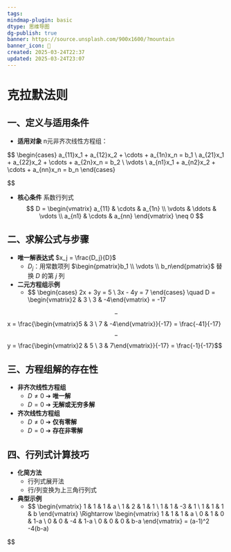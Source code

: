 ```yaml
---
tags: 
mindmap-plugin: basic
dtype: 思维导图
dg-publish: true
banner: https://source.unsplash.com/900x1600/?mountain
banner_icon: 👾
created: 2025-03-24T22:37
updated: 2025-03-24T23:07
---
```


# 克拉默法则

## 一、定义与适用条件
- **适用对象**
  n元非齐次线性方程组：

$$
  \begin{cases}
  a_{11}x_1 + a_{12}x_2 + \cdots + a_{1n}x_n = b_1 \\
  a_{21}x_1 + a_{22}x_2 + \cdots + a_{2n}x_n = b_2 \\
  \vdots \\
  a_{n1}x_1 + a_{n2}x_2 + \cdots + a_{nn}x_n = b_n
  \end{cases}
  
$$
- **核心条件**
  系数行列式
$$
D = 
\begin{vmatrix}
  a_{11} & \cdots & a_{1n} \\
  \vdots & \ddots & \vdots \\
  a_{n1} & \cdots & a_{nn}
  \end{vmatrix}
 \neq 0
$$

## 二、求解公式与步骤
- **唯一解表达式**
  $x_j = \frac{D_j}{D}$
  - $D_j$：用常数项列 $\begin{pmatrix}b_1 \\ \vdots \\ b_n\end{pmatrix}$ 替换 $D$ 的第 $j$ 列
- **二元方程组示例**
	-  $$
	  \begin{cases}
	  2x + 3y = 5 \\
	  3x - 4y = 7
	  \end{cases} \quad
	  D = \begin{vmatrix}2 & 3 \\ 3 & -4\end{vmatrix} = -17
	  
$$
		  - $$x = \frac{\begin{vmatrix}5 & 3 \\ 7 & -4\end{vmatrix}}{-17} = \frac{-41}{-17}$$ 
		  - $$y = \frac{\begin{vmatrix}2 & 5 \\ 3 & 7\end{vmatrix}}{-17} = \frac{-1}{-17}$$ 

## 三、方程组解的存在性
- **非齐次线性方程组**
  - $D \neq 0$ ➔ **唯一解**
  - $D = 0$ ➔ **无解或无穷多解**
- **齐次线性方程组**
  - $D \neq 0$ ➔ **仅有零解**
  - $D = 0$ ➔ **存在非零解**

## 四、行列式计算技巧
- **化简方法**
  - 行列式展开法
  - 行/列变换为上三角行列式
- **典型示例**
	- $$
	  \begin{vmatrix}
	  1 & 1 & 1 & a \\
	  1 & 2 & 1 & 1 \\
	  1 & 1 & -3 & 1 \\
	  1 & 1 & 1 & b
	  \end{vmatrix} \Rightarrow 
	  \begin{vmatrix}
	  1 & 1 & 1 & a \\
	  0 & 1 & 0 & 1-a \\
	  0 & 0 & -4 & 1-a \\
	  0 & 0 & 0 & b-a
	  \end{vmatrix} = (a-1)^2 -4(b-a)
	  
$$